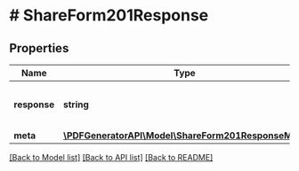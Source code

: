 # # ShareForm201Response

## Properties

Name | Type | Description | Notes
------------ | ------------- | ------------- | -------------
**response** | **string** | Public URL for form data collection | [optional]
**meta** | [**\PDFGeneratorAPI\Model\ShareForm201ResponseMeta**](ShareForm201ResponseMeta.md) |  | [optional]

[[Back to Model list]](../../README.md#models) [[Back to API list]](../../README.md#endpoints) [[Back to README]](../../README.md)

